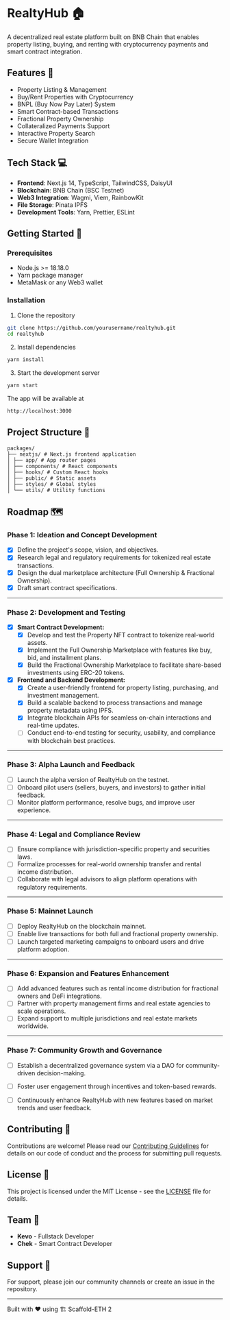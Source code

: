 # RealtyHub 🏠

A decentralized real estate platform built on BNB Chain that enables property listing, buying, and renting with cryptocurrency payments and smart contract integration.

## Features 🌟

- Property Listing & Management
- Buy/Rent Properties with Cryptocurrency
- BNPL (Buy Now Pay Later) System
- Smart Contract-based Transactions
- Fractional Property Ownership
- Collateralized Payments Support
- Interactive Property Search
- Secure Wallet Integration

## Tech Stack 💻

- **Frontend**: Next.js 14, TypeScript, TailwindCSS, DaisyUI
- **Blockchain**: BNB Chain (BSC Testnet)
- **Web3 Integration**: Wagmi, Viem, RainbowKit
- **File Storage**: Pinata IPFS
- **Development Tools**: Yarn, Prettier, ESLint

## Getting Started 🚀

### Prerequisites

- Node.js >= 18.18.0
- Yarn package manager
- MetaMask or any Web3 wallet

### Installation

1. Clone the repository
```bash
git clone https://github.com/yourusername/realtyhub.git
cd realtyhub
```


2. Install dependencies
```bash
yarn install
```

3. Start the development server
```bash
yarn start
```

The app will be available at
```bash
http://localhost:3000
```

## Project Structure 📁

```
packages/
├── nextjs/ # Next.js frontend application
│ ├── app/ # App router pages
│ ├── components/ # React components
│ ├── hooks/ # Custom React hooks
│ ├── public/ # Static assets
│ ├── styles/ # Global styles
│ └── utils/ # Utility functions
```

## Roadmap 🗺️

### Phase 1: Ideation and Concept Development
- [x] Define the project's scope, vision, and objectives.
- [x] Research legal and regulatory requirements for tokenized real estate transactions.
- [x] Design the dual marketplace architecture (Full Ownership & Fractional Ownership).
- [x] Draft smart contract specifications.

---

### Phase 2: Development and Testing
- [x] **Smart Contract Development:**
  - [x] Develop and test the Property NFT contract to tokenize real-world assets.
  - [x] Implement the Full Ownership Marketplace with features like buy, bid, and installment plans.
  - [x] Build the Fractional Ownership Marketplace to facilitate share-based investments using ERC-20 tokens.
- [x] **Frontend and Backend Development:**
  - [x] Create a user-friendly frontend for property listing, purchasing, and investment management.
  - [x] Build a scalable backend to process transactions and manage property metadata using IPFS.
  - [x] Integrate blockchain APIs for seamless on-chain interactions and real-time updates.
  - [ ] Conduct end-to-end testing for security, usability, and compliance with blockchain best practices.

---

### Phase 3: Alpha Launch and Feedback
- [ ] Launch the alpha version of RealtyHub on the testnet.
- [ ] Onboard pilot users (sellers, buyers, and investors) to gather initial feedback.
- [ ] Monitor platform performance, resolve bugs, and improve user experience.

---

### Phase 4: Legal and Compliance Review
- [ ] Ensure compliance with jurisdiction-specific property and securities laws.
- [ ] Formalize processes for real-world ownership transfer and rental income distribution.
- [ ] Collaborate with legal advisors to align platform operations with regulatory requirements.

---

### Phase 5: Mainnet Launch
- [ ] Deploy RealtyHub on the blockchain mainnet.
- [ ] Enable live transactions for both full and fractional property ownership.
- [ ] Launch targeted marketing campaigns to onboard users and drive platform adoption.

---

### Phase 6: Expansion and Features Enhancement
- [ ] Add advanced features such as rental income distribution for fractional owners and DeFi integrations.
- [ ] Partner with property management firms and real estate agencies to scale operations.
- [ ] Expand support to multiple jurisdictions and real estate markets worldwide.

---

### Phase 7: Community Growth and Governance
- [ ] Establish a decentralized governance system via a DAO for community-driven decision-making.
- [ ] Foster user engagement through incentives and token-based rewards.
- [ ] Continuously enhance RealtyHub with new features based on market trends and user feedback.


## Contributing 🤝

Contributions are welcome! Please read our [Contributing Guidelines](CONTRIBUTING.md) for details on our code of conduct and the process for submitting pull requests.

## License 📄

This project is licensed under the MIT License - see the [LICENSE](LICENSE) file for details.

## Team 👥

- **Kevo** - Fullstack Developer
- **Chek** - Smart Contract Developer

## Support 💬

For support, please join our community channels or create an issue in the repository.

---

Built with ❤️ using 🏗 Scaffold-ETH 2
